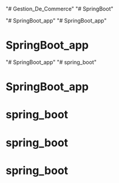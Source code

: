 "# Gestion_De_Commerce" 
"# SpringBoot" 

"# SpringBoot_app" 
"# SpringBoot_app" 
# SpringBoot_app
"# SpringBoot_app" 
"# spring_boot" 
# SpringBoot_app
# spring_boot
# spring_boot
# spring_boot
